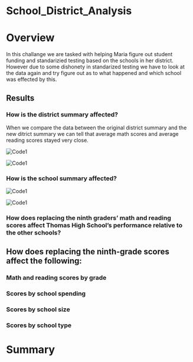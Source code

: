 # School_District_Analysis

# Overview 
  In this challange we are tasked with helping Maria figure out student funding and standarizied testing based on the schools in her district. However due to some dishonety in standarized testing we have to look at the data again and try figure out as to what happened and which school was effected by this. 



## Results 
### How is the district summary affected?
When we compare the data between the original district summary and the new ditrict summary we can tell that average math scores and average reading scores stayed very close. 

![Code1]("Resources/original_district_summary.png")

![Code1]("Resources/new_district_summary.png")



### How is the school summary affected?

![Code1]("Resources/old_school_summary.png")

![Code1]("Resources/new_school_summary.png")

### How does replacing the ninth graders’ math and reading scores affect Thomas High School’s performance relative to the other schools?

## How does replacing the ninth-grade scores affect the following:

### Math and reading scores by grade

### Scores by school spending

### Scores by school size

### Scores by school type

# Summary 